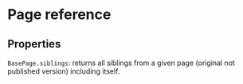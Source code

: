 Page reference
==============

Properties
----------

`BasePage.siblings`: returns all siblings from a given page (original not published version) including itself.